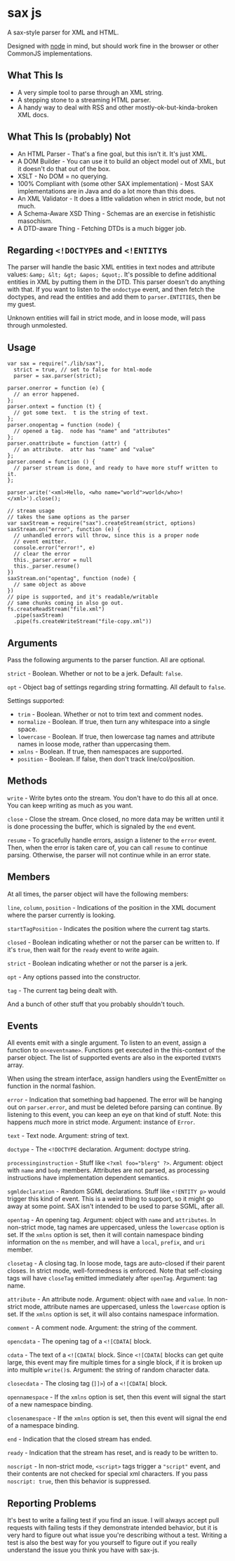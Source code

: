 # sax jsA sax-style parser for XML and HTML.Designed with [node](http://nodejs.org/) in mind, but should work fine inthe browser or other CommonJS implementations.## What This Is* A very simple tool to parse through an XML string.* A stepping stone to a streaming HTML parser.* A handy way to deal with RSS and other mostly-ok-but-kinda-broken XML   docs.## What This Is (probably) Not* An HTML Parser - That's a fine goal, but this isn't it.  It's just  XML.* A DOM Builder - You can use it to build an object model out of XML,  but it doesn't do that out of the box.* XSLT - No DOM = no querying.* 100% Compliant with (some other SAX implementation) - Most SAX  implementations are in Java and do a lot more than this does.* An XML Validator - It does a little validation when in strict mode, but  not much.* A Schema-Aware XSD Thing - Schemas are an exercise in fetishistic   masochism.* A DTD-aware Thing - Fetching DTDs is a much bigger job.## Regarding `<!DOCTYPE`s and `<!ENTITY`sThe parser will handle the basic XML entities in text nodes and attributevalues: `&amp; &lt; &gt; &apos; &quot;`. It's possible to define additionalentities in XML by putting them in the DTD. This parser doesn't do anythingwith that. If you want to listen to the `ondoctype` event, and then fetchthe doctypes, and read the entities and add them to `parser.ENTITIES`, thenbe my guest.Unknown entities will fail in strict mode, and in loose mode, will passthrough unmolested.## Usage    var sax = require("./lib/sax"),      strict = true, // set to false for html-mode      parser = sax.parser(strict);    parser.onerror = function (e) {      // an error happened.    };    parser.ontext = function (t) {      // got some text.  t is the string of text.    };    parser.onopentag = function (node) {      // opened a tag.  node has "name" and "attributes"    };    parser.onattribute = function (attr) {      // an attribute.  attr has "name" and "value"    };    parser.onend = function () {      // parser stream is done, and ready to have more stuff written to it.    };    parser.write('<xml>Hello, <who name="world">world</who>!</xml>').close();    // stream usage    // takes the same options as the parser    var saxStream = require("sax").createStream(strict, options)    saxStream.on("error", function (e) {      // unhandled errors will throw, since this is a proper node      // event emitter.      console.error("error!", e)      // clear the error      this._parser.error = null      this._parser.resume()    })    saxStream.on("opentag", function (node) {      // same object as above    })    // pipe is supported, and it's readable/writable    // same chunks coming in also go out.    fs.createReadStream("file.xml")      .pipe(saxStream)      .pipe(fs.createWriteStream("file-copy.xml"))## ArgumentsPass the following arguments to the parser function.  All are optional.`strict` - Boolean. Whether or not to be a jerk. Default: `false`.`opt` - Object bag of settings regarding string formatting.  All default to `false`.Settings supported:* `trim` - Boolean. Whether or not to trim text and comment nodes.* `normalize` - Boolean. If true, then turn any whitespace into a single  space.* `lowercase` - Boolean. If true, then lowercase tag names and attribute names  in loose mode, rather than uppercasing them.* `xmlns` - Boolean. If true, then namespaces are supported.* `position` - Boolean. If false, then don't track line/col/position.## Methods`write` - Write bytes onto the stream. You don't have to do this all atonce. You can keep writing as much as you want.`close` - Close the stream. Once closed, no more data may be written untilit is done processing the buffer, which is signaled by the `end` event.`resume` - To gracefully handle errors, assign a listener to the `error`event. Then, when the error is taken care of, you can call `resume` tocontinue parsing. Otherwise, the parser will not continue while in an errorstate.## MembersAt all times, the parser object will have the following members:`line`, `column`, `position` - Indications of the position in the XMLdocument where the parser currently is looking.`startTagPosition` - Indicates the position where the current tag starts.`closed` - Boolean indicating whether or not the parser can be written to.If it's `true`, then wait for the `ready` event to write again.`strict` - Boolean indicating whether or not the parser is a jerk.`opt` - Any options passed into the constructor.`tag` - The current tag being dealt with.And a bunch of other stuff that you probably shouldn't touch.## EventsAll events emit with a single argument. To listen to an event, assign afunction to `on<eventname>`. Functions get executed in the this-context ofthe parser object. The list of supported events are also in the exported`EVENTS` array.When using the stream interface, assign handlers using the EventEmitter`on` function in the normal fashion.`error` - Indication that something bad happened. The error will be hangingout on `parser.error`, and must be deleted before parsing can continue. Bylistening to this event, you can keep an eye on that kind of stuff. Note:this happens *much* more in strict mode. Argument: instance of `Error`.`text` - Text node. Argument: string of text.`doctype` - The `<!DOCTYPE` declaration. Argument: doctype string.`processinginstruction` - Stuff like `<?xml foo="blerg" ?>`. Argument:object with `name` and `body` members. Attributes are not parsed, asprocessing instructions have implementation dependent semantics.`sgmldeclaration` - Random SGML declarations. Stuff like `<!ENTITY p>`would trigger this kind of event. This is a weird thing to support, so itmight go away at some point. SAX isn't intended to be used to parse SGML,after all.`opentag` - An opening tag. Argument: object with `name` and `attributes`.In non-strict mode, tag names are uppercased, unless the `lowercase`option is set.  If the `xmlns` option is set, then it will containnamespace binding information on the `ns` member, and will have a`local`, `prefix`, and `uri` member.`closetag` - A closing tag. In loose mode, tags are auto-closed if theirparent closes. In strict mode, well-formedness is enforced. Note thatself-closing tags will have `closeTag` emitted immediately after `openTag`.Argument: tag name.`attribute` - An attribute node.  Argument: object with `name` and `value`.In non-strict mode, attribute names are uppercased, unless the `lowercase`option is set.  If the `xmlns` option is set, it will also contains namespaceinformation.`comment` - A comment node.  Argument: the string of the comment.`opencdata` - The opening tag of a `<![CDATA[` block.`cdata` - The text of a `<![CDATA[` block. Since `<![CDATA[` blocks can getquite large, this event may fire multiple times for a single block, if itis broken up into multiple `write()`s. Argument: the string of randomcharacter data.`closecdata` - The closing tag (`]]>`) of a `<![CDATA[` block.`opennamespace` - If the `xmlns` option is set, then this event willsignal the start of a new namespace binding.`closenamespace` - If the `xmlns` option is set, then this event willsignal the end of a namespace binding.`end` - Indication that the closed stream has ended.`ready` - Indication that the stream has reset, and is ready to be writtento.`noscript` - In non-strict mode, `<script>` tags trigger a `"script"`event, and their contents are not checked for special xml characters.If you pass `noscript: true`, then this behavior is suppressed.## Reporting ProblemsIt's best to write a failing test if you find an issue.  I will alwaysaccept pull requests with failing tests if they demonstrate intendedbehavior, but it is very hard to figure out what issue you're describingwithout a test.  Writing a test is also the best way for you yourselfto figure out if you really understand the issue you think you have withsax-js.